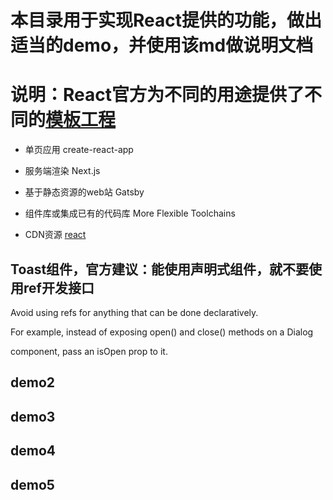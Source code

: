 # 本目录用于实现React提供的功能，做出适当的demo，并使用该md做说明文档

# 说明：React官方为不同的用途提供了不同的[模板工程](https://reactjs.org/docs/create-a-new-react-app.html#create-react-app)
* 单页应用 create-react-app
* 服务端渲染 Next.js
* 基于静态资源的web站 Gatsby
* 组件库或集成已有的代码库 More Flexible Toolchains

* CDN资源 [react](https://reactjs.org/docs/cdn-links.html)

## Toast组件，官方建议：能使用声明式组件，就不要使用ref开发接口

Avoid using refs for anything that can be done declaratively.

For example, instead of exposing open() and close() methods on a Dialog 

component, pass an isOpen prop to it.
## demo2
## demo3
## demo4
## demo5